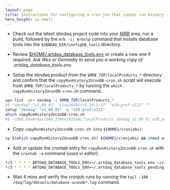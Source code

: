 ```yaml
---
layout: page
title: Instructions for configuring a cron job that copies run history records from ArtdaqDB to UconDB.
hero_height: is-small
---
```


* Check out the latest sbndaq project code into your [MRB](https://sbnsoftware.github.io/sbn_online_wiki/Installation) area, run a build, followed by the ```mrb -i; mrbslp``` command that installs database tools into the ```$SBNDAQ_DIR/configDB_tools``` directory.

* Review [$HOME/.artdaq_database_tools.env](https://github.com/SBNSoftware/sbndaq/blob/feature/dbtools/configDB_tools/config/artdaq_database_tools.env.example) or create a new one if required. _Ask Wes or Gennadiy to send you a working copy of .artdaq_database_tools.env._

* Setup the sbndaq product from the ```$MRB_TOP/localProducts_*``` directory and confirm that the ```copyRunHistory2UconDB-cron.sh``` script will execute from ```$MRB_TOP/localProducts_*```  by running the ```which copyRunHistory2UconDB-cron.sh``` command.

```bash
ups list -aK+ sbndaq -z $MRB_TOP/localProducts_*
#$ "sbndaq" "v1_00_01" "Linux64bit+3.10-2.17" "e20:prof:s112" ""
setup "sbndaq" "v1_00_01" -q "e20:prof:s112"
which copyRunHistory2UconDB-cron.sh
#$ ~/DAQ_DevAreas/DAQ_23Nov2021GAL/localProducts_sbndaq_v1_00_01_e20_prof_s112/sbndaq/v1_00_01/configDB_tools/copyRunHistory2UconDB-cron.sh
```

* Copy ```copyRunHistory2UconDB-cron.sh into``` ```${HOME}/cronjobs/```.

```bash
cp $(which copyRunHistory2UconDB-cron.sh) ${HOME}/cronjobs/ && chmod a+rx ${HOME}/cronjobs/copyRunHistory2UconDB-cron.sh
```

* Add or update the crontab entry for ```copyRunHistory2UconDB-cron.sh``` with the ```crontab -e``` command (_uses vi editor_).
 
```bash
*/3 * * * * ARTDAQ_DATABASE_TOOLS_ENV=~/.artdaq_database_tools.env ~/cronjobs/copyRunHistory2UconDB-cron.sh >> /daq/log/dbtools/database-ucondb.log 2>&1
*/3 * * * * ARTDAQ_DATABASE_TOOLS_ENV=~/.artdaq_database_tools_pending.env ~/cronjobs/copyRunHistory2UconDB-cron.sh >> /daq/log/dbtools/database-ucondb-pending.log  2>&1
```

* Wait 4 mins and verify the cronjob runs by running the ```tail -100 /daq/log/dbtools/database-ucondb*.log``` command.
